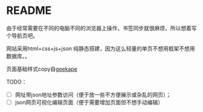 # README

由于经常需要在不同的电脑不同的浏览器上操作，书签同步就很麻烦，所以想着写个导航页吧。

网站采用html+css+js+json 纯静态搭建，因为这么轻量的单页不想用框架不想用数据库。。

页面基础样式copy自<a target="_blank" href="https://github.com/geekape/geek-navigation">geekape</a>

TODO：
- [ ] 网址带json地址参数访问（便于放一些不方便展示或杂乱的网页）；
- [ ] json网页可视化编辑页面（便于需要增加页面但不想手动编辑）